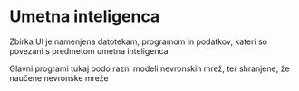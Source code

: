 # Umetna inteligenca

Zbirka UI je namenjena datotekam, programom in podatkov, kateri so povezani s predmetom umetna inteligenca

Glavni programi tukaj bodo razni modeli nevronskih mrež, ter shranjene, že naučene nevronske mreže